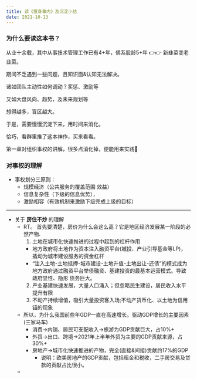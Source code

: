 ```yaml
---
title: 读《置身事内》及沉淀小结
date: 2021-10-13
---
```


### 为什么要读这本书？
从业十余载，其中从事技术管理工作已有4+年，佛系股龄5+年 👉👉 新韭菜变老韭菜。

期间不乏遇到一些问题，且知识面&认知无法解决。

诸如团队主动性如何调动？奖惩、激励等

又如大盘风向、趋势，及未来规划等

想得越多，盲区越大。

于是，需要慢慢沉淀下来，用时间来消化。

恰巧，看群里推了这本神作，买来看看。

第一章对组织事权的讲解，很多点消化掉，便能用来实践🤔

### 对事权的理解

* 事权划分三原则：
  * 规模经济（公共服务的覆盖范围 效益）
  * 信息复杂性（下级的信息优势），
  * 激励相容（有效机制来激励下级完成上级的目标）

----
* 关于 **房住不炒** 的理解
  * RT。 首先要清楚，房价为什么会这么高？它是地区经济发展某一阶段的必然产物.
    1. 土地在城市化快速推进的过程中起到的杠杆作用
      * 地方政府将土地作为资本注入融资平台(城投、产业引导基金等LP)，撬动为城市建设服务的资金杠杆
      * “注入土地-土地抵押-城市建设-土地升值-土地出让-还债”的模式成为地方政府通过融资平台举债融资、基建投资的最基本运营模式。导致政府显性、隐形 债务巨大。
    2. 产业基建快速发展，大量人口涌入；但忽略民生建设，居民收入水平提升有限
    3. 不动产持续增值，吸引大量投资客入场;不动产货币化、以土地为信用锚的现象
  * 所以，为什么我国前些年GDP一直在高速增长。驱动GDP增长的主要因素(三家马车)
    * 消费->内销、居民可支配收入->旅游为GDP贡献巨大，占10%+
    * 外贸->出口、跨境->2021年上半年外贸为主要的GDP贡献来源，占30%+
    * 房地产->城市化快速推进的产物，完全(直接&间接)贡献约17%的GDP
      * 说明：欧美房地产的GDP贡献，包括租金和税收，二手房交易及贷款的贡献占比很小。
  * 
